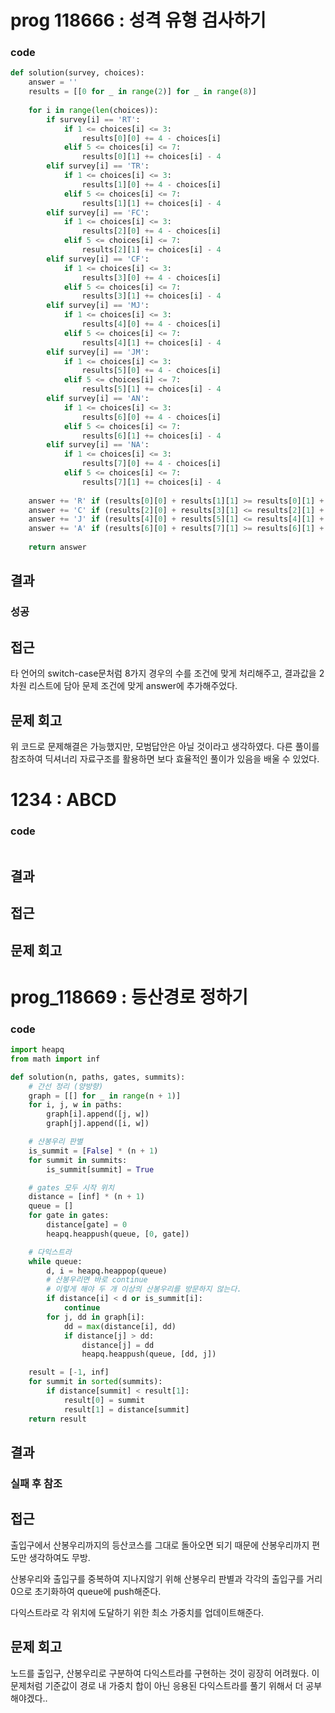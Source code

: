 # prog 118666 : 성격 유형 검사하기
### code
```python
def solution(survey, choices):
    answer = ''
    results = [[0 for _ in range(2)] for _ in range(8)]
               
    for i in range(len(choices)):
        if survey[i] == 'RT':
            if 1 <= choices[i] <= 3:
                results[0][0] += 4 - choices[i]
            elif 5 <= choices[i] <= 7:
                results[0][1] += choices[i] - 4
        elif survey[i] == 'TR':
            if 1 <= choices[i] <= 3:
                results[1][0] += 4 - choices[i]
            elif 5 <= choices[i] <= 7:
                results[1][1] += choices[i] - 4
        elif survey[i] == 'FC':
            if 1 <= choices[i] <= 3:
                results[2][0] += 4 - choices[i]
            elif 5 <= choices[i] <= 7:
                results[2][1] += choices[i] - 4
        elif survey[i] == 'CF':
            if 1 <= choices[i] <= 3:
                results[3][0] += 4 - choices[i]
            elif 5 <= choices[i] <= 7:
                results[3][1] += choices[i] - 4
        elif survey[i] == 'MJ':
            if 1 <= choices[i] <= 3:
                results[4][0] += 4 - choices[i]
            elif 5 <= choices[i] <= 7:
                results[4][1] += choices[i] - 4
        elif survey[i] == 'JM':
            if 1 <= choices[i] <= 3:
                results[5][0] += 4 - choices[i]
            elif 5 <= choices[i] <= 7:
                results[5][1] += choices[i] - 4
        elif survey[i] == 'AN':
            if 1 <= choices[i] <= 3:
                results[6][0] += 4 - choices[i]
            elif 5 <= choices[i] <= 7:
                results[6][1] += choices[i] - 4
        elif survey[i] == 'NA':
            if 1 <= choices[i] <= 3:
                results[7][0] += 4 - choices[i]
            elif 5 <= choices[i] <= 7:
                results[7][1] += choices[i] - 4
    
    answer += 'R' if (results[0][0] + results[1][1] >= results[0][1] + results[1][0]) else 'T'
    answer += 'C' if (results[2][0] + results[3][1] <= results[2][1] + results[3][0]) else 'F'
    answer += 'J' if (results[4][0] + results[5][1] <= results[4][1] + results[5][0]) else 'M'
    answer += 'A' if (results[6][0] + results[7][1] >= results[6][1] + results[7][0]) else 'N'
    
    return answer
  ```
## 결과
### 성공
## 접근
타 언어의 switch-case문처럼 8가지 경우의 수를 조건에 맞게 처리해주고, 결과값을 2차원 리스트에 담아 문제 조건에 맞게 answer에 추가해주었다.
## 문제 회고
위 코드로 문제해결은 가능했지만, 모범답안은 아닐 것이라고 생각하였다. 다른 풀이를 참조하여 딕셔너리 자료구조를 활용하면 보다 효율적인 풀이가 있음을 배울 수 있었다.

# 1234 : ABCD
### code
```python

  ```
## 결과

## 접근

## 문제 회고

# prog_118669 : 등산경로 정하기
### code
```python
import heapq
from math import inf

def solution(n, paths, gates, summits):
    # 간선 정리 (양방향)
    graph = [[] for _ in range(n + 1)]
    for i, j, w in paths:
        graph[i].append([j, w])
        graph[j].append([i, w])

    # 산봉우리 판별
    is_summit = [False] * (n + 1)
    for summit in summits:
        is_summit[summit] = True

    # gates 모두 시작 위치
    distance = [inf] * (n + 1)
    queue = []
    for gate in gates:
        distance[gate] = 0
        heapq.heappush(queue, [0, gate])

    # 다익스트라
    while queue:
        d, i = heapq.heappop(queue)
        # 산봉우리면 바로 continue
        # 이렇게 해야 두 개 이상의 산봉우리를 방문하지 않는다.
        if distance[i] < d or is_summit[i]:
            continue
        for j, dd in graph[i]:
            dd = max(distance[i], dd)
            if distance[j] > dd:
                distance[j] = dd
                heapq.heappush(queue, [dd, j])

    result = [-1, inf]
    for summit in sorted(summits):
        if distance[summit] < result[1]:
            result[0] = summit
            result[1] = distance[summit]
    return result
  ```
## 결과
### 실패 후 참조
## 접근
출입구에서 산봉우리까지의 등산코스를 그대로 돌아오면 되기 때문에 산봉우리까지 편도만 생각하여도 무방.

산봉우리와 출입구를 중복하여 지나지않기 위해 산봉우리 판별과 각각의 출입구를 거리 0으로 초기화하여 queue에 push해준다.

다익스트라로 각 위치에 도달하기 위한 최소 가중치를 업데이트해준다.
## 문제 회고
노드를 출입구, 산봉우리로 구분하여 다익스트라를 구현하는 것이 굉장히 어려웠다. 이 문제처럼 기준값이 경로 내 가중치 합이 아닌 응용된 다익스트라를 풀기 위해서 더 공부해야겠다..

